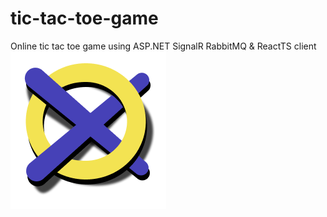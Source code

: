 # tic-tac-toe-game
Online tic tac toe game using ASP.NET SignalR RabbitMQ &amp; ReactTS client  
<img src="logo.png" alt="logo">

